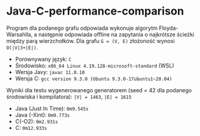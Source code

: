 # Java-C-performance-comparison

Program dla podanego grafu odpowiada wykonuje algorytm Floyda-Warsahlla, a następnie odpowiada offline na zapytania o najkrótsze ścieżki między parą wierzchołków.
Dla grafu `G = (V, E)` złożoność wynosi `O(|V|3+|E|)`.

* Porównywany język: `C`
* Środowisko: `x86_64 Linux 4.19.128-microsoft-standard` (WSL)
* Wersja Javy: `javac 11.0.10`
* Wersja C: `gcc version 9.3.0 (Ubuntu 9.3.0-17ubuntu1~20.04)`

Wyniki dla testu wygenerowanego generatorem (seed = 42 dla podanego środowiska i kompilatora): `|V| = 1463`, `|E| = 1615`

* Java (Just In Time): `0m9.545s`
* Java (-Xint): `0m9.773s`
* C(-O2): `0m2.931s`
* C: `0m12.933s`
